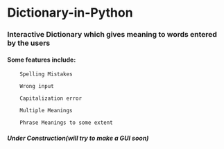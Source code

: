 # Dictionary-in-Python
### Interactive Dictionary which gives meaning to words entered by the users


####  Some features include:
        Spelling Mistakes
        
        Wrong input
        
        Capitalization error
        
        Multiple Meanings
        
        Phrase Meanings to some extent



##### ***Under Construction(will try to make a GUI soon)***
